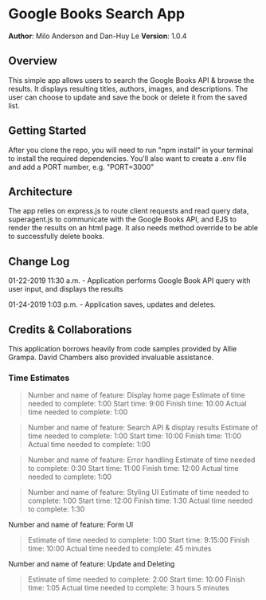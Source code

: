 # Google Books Search App
**Author**: Milo Anderson and Dan-Huy Le
**Version**: 1.0.4

## Overview 

This simple app allows users to search the Google Books API & browse the results. It displays resulting titles, authors, images, and descriptions. The user can choose to update and save the book or delete it from the saved list.

## Getting Started

After you clone the repo, you will need to run "npm install" in your terminal to install the required dependencies. You'll also want to create a .env file and add a PORT number, e.g. "PORT=3000"

## Architecture

The app relies on express.js to route client requests and read query data, superagent.js to communicate with the Google Books API, and EJS to render the results on an html page. It also needs method override to be able to successfully delete books.

## Change Log

01-22-2019 11:30 a.m. - Application performs Google Book API query with user input, and displays the results

01-24-2019 1:03 p.m. - Application saves, updates and deletes.

## Credits & Collaborations

This application borrows heavily from code samples provided by Allie Grampa. David Chambers also provided invaluable assistance. 

### Time Estimates

> Number and name of feature: Display home page
> Estimate of time needed to complete: 1:00
> Start time: 9:00
> Finish time: 10:00
> Actual time needed to complete: 1:00

> Number and name of feature: Search API & display results
> Estimate of time needed to complete: 1:00
> Start time: 10:00
> Finish time: 11:00
> Actual time needed to complete: 1:00

> Number and name of feature: Error handling
> Estimate of time needed to complete: 0:30
> Start time: 11:00
> Finish time: 12:00
> Actual time needed to complete: 1:00

> Number and name of feature: Styling UI
> Estimate of time needed to complete: 1:00
> Start time: 12:00
> Finish time: 1:30
> Actual time needed to complete: 1:30 

Number and name of feature: Form UI
> Estimate of time needed to complete: 1:00
> Start time: 9:15:00
> Finish time: 10:00
> Actual time needed to complete: 45 minutes

Number and name of feature: Update and Deleting 
> Estimate of time needed to complete: 2:00
> Start time: 10:00
> Finish time: 1:05
> Actual time needed to complete: 3 hours 5 minutes  